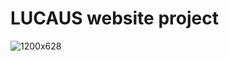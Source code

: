 # LUCAUS website project
![1200x628](https://github.com/user-attachments/assets/e6cb95fa-9159-4202-a7fa-15d31443c6fd)
